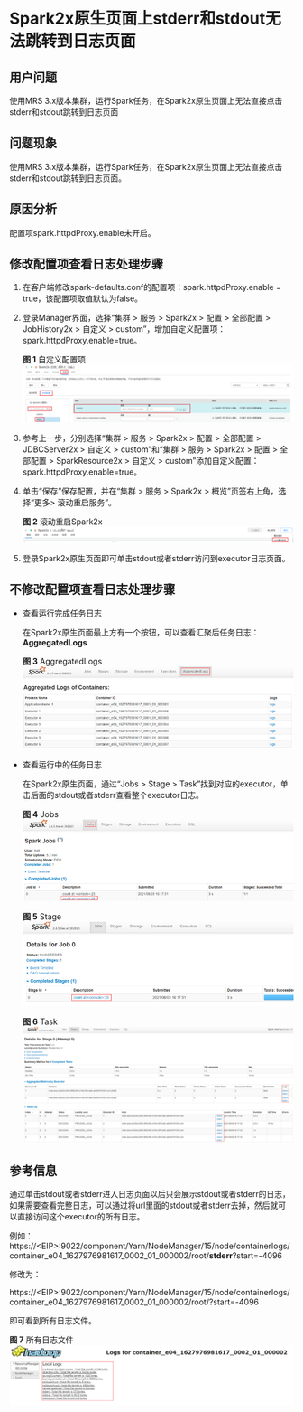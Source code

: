# Spark2x原生页面上stderr和stdout无法跳转到日志页面<a name="mrs_03_0301"></a>

## 用户问题<a name="section18305143583116"></a>

使用MRS 3.x版本集群，运行Spark任务，在Spark2x原生页面上无法直接点击stderr和stdout跳转到日志页面

## 问题现象<a name="section117424454313"></a>

使用MRS 3.x版本集群，运行Spark任务，在Spark2x原生页面上无法直接点击stderr和stdout跳转到日志页面。

## 原因分析<a name="section1237061220324"></a>

配置项spark.httpdProxy.enable未开启。

## 修改配置项查看日志处理步骤<a name="section18201986298"></a>

1.  在客户端修改spark-defaults.conf的配置项：spark.httpdProxy.enable = true，该配置项取值默认为false。
2.  登录Manager界面，选择“集群 \> 服务 \> Spark2x \> 配置 \> 全部配置 \> JobHistory2x \> 自定义 \> custom”，增加自定义配置项：spark.httpdProxy.enable=true。

    **图 1**  自定义配置项<a name="fig16471131171920"></a>  
    ![](figures/自定义配置项.png "自定义配置项")

3.  参考上一步，分别选择“集群 \> 服务 \> Spark2x \> 配置 \> 全部配置 \> JDBCServer2x \> 自定义 \> custom”和“集群 \> 服务 \> Spark2x \> 配置 \> 全部配置 \> SparkResource2x \> 自定义 \> custom”添加自定义配置：spark.httpdProxy.enable=true。
4.  单击“保存”保存配置，并在“集群 \> 服务 \> Spark2x \> 概览”页签右上角，选择“更多\> 滚动重启服务”。

    **图 2**  滚动重启Spark2x<a name="fig5592162062413"></a>  
    ![](figures/滚动重启Spark2x.png "滚动重启Spark2x")

5.  登录Spark2x原生页面即可单击stdout或者stderr访问到executor日志页面。

## 不修改配置项查看日志处理步骤<a name="section14595033124618"></a>

-   查看运行完成任务日志

    在Spark2x原生页面最上方有一个按钮，可以查看汇聚后任务日志：**AggregatedLogs**

    **图 3**  AggregatedLogs<a name="fig8760102041411"></a>  
    ![](figures/AggregatedLogs.png "AggregatedLogs")

-   查看运行中的任务日志

    在Spark2x原生页面，通过“Jobs \> Stage \> Task”找到对应的executor，单击后面的stdout或者stderr查看整个executor日志。

    **图 4**  Jobs<a name="fig10358742151912"></a>  
    ![](figures/Jobs.png "Jobs")

    **图 5**  Stage<a name="fig616912672018"></a>  
    ![](figures/Stage.png "Stage")

    **图 6**  Task<a name="fig1873817132019"></a>  
    ![](figures/Task.png "Task")


## 参考信息<a name="section1277414813214"></a>

通过单击stdout或者stderr进入日志页面以后只会展示stdout或者stderr的日志，如果需要查看完整日志，可以通过将url里面的stdout或者stderr去掉，然后就可以直接访问这个executor的所有日志。

例如：https://<EIP\>:9022/component/Yarn/NodeManager/15/node/containerlogs/container\_e04\_1627976981617\_0002\_01\_000002/root/**stderr**?start=-4096

修改为：

https://<EIP\>:9022/component/Yarn/NodeManager/15/node/containerlogs/container\_e04\_1627976981617\_0002\_01\_000002/root/?start=-4096

即可看到所有日志文件。

**图 7**  所有日志文件<a name="fig113221124122214"></a>  
![](figures/所有日志文件.png "所有日志文件")

